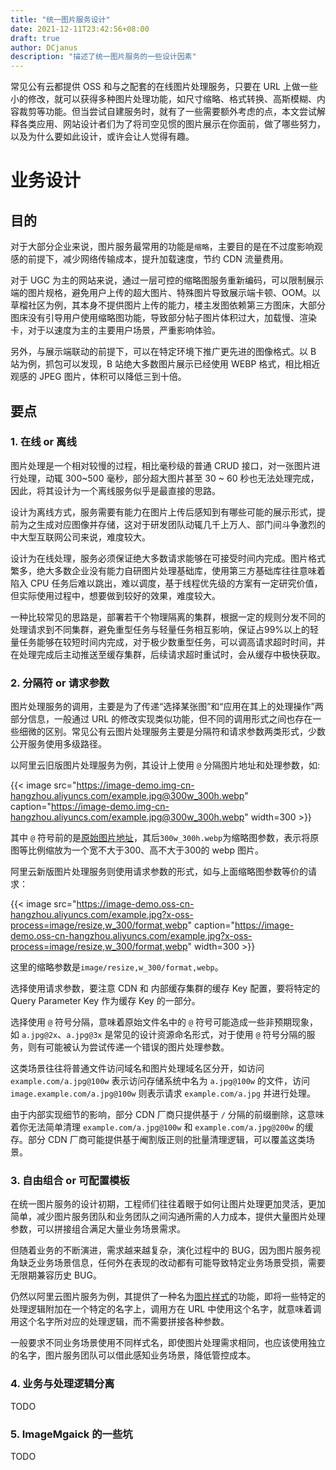 ```yaml
---
title: "统一图片服务设计"
date: 2021-12-11T23:42:56+08:00
draft: true
author: DCjanus
description: "描述了统一图片服务的一些设计因素"
---
```


常见公有云都提供 OSS 和与之配套的在线图片处理服务，只要在 URL 上做一些小的修改，就可以获得多种图片处理功能，如尺寸缩略、格式转换、高斯模糊、内容裁剪等功能。但当尝试自建服务时，就有了一些需要额外考虑的点，本文尝试解释各类应用、网站设计者们为了将司空见惯的图片展示在你面前，做了哪些努力，以及为什么要如此设计，或许会让人觉得有趣。

<!--more-->

# 业务设计

## 目的

对于大部分企业来说，图片服务最常用的功能是`缩略`，主要目的是在不过度影响观感的前提下，减少网络传输成本，提升加载速度，节约 CDN 流量费用。

对于 UGC 为主的网站来说，通过一层可控的缩略图服务重新编码，可以限制展示端的图片规格，避免用户上传的超大图片、特殊图片导致展示端卡顿、OOM。以草榴社区为例，其本身不提供图片上传的能力，楼主发图依赖第三方图床，大部分图床没有引导用户使用缩略图功能，导致部分帖子图片体积过大，加载慢、渲染卡，对于以速度为主的主要用户场景，严重影响体验。

另外，与展示端联动的前提下，可以在特定环境下推广更先进的图像格式。以 B 站为例，抓包可以发现，B 站绝大多数图片展示已经使用 WEBP 格式，相比相近观感的 JPEG 图片，体积可以降低三到十倍。

## 要点

### 1. 在线 or 离线

图片处理是一个相对较慢的过程，相比毫秒级的普通 CRUD 接口，对一张图片进行处理，动辄 300~500 毫秒，部分超大图片甚至 30 ~ 60 秒也无法处理完成，因此，将其设计为一个离线服务似乎是最直接的思路。

设计为离线方式，服务需要有能力在图片上传后感知到有哪些可能的展示形式，提前为之生成对应图像并存储，这对于研发团队动辄几千上万人、部门间斗争激烈的中大型互联网公司来说，难度较大。

设计为在线处理，服务必须保证绝大多数请求能够在可接受时间内完成。图片格式繁多，绝大多数企业没有能力自研图片处理基础库，使用第三方基础库往往意味着陷入 CPU 任务后难以跳出，难以调度，基于线程优先级的方案有一定研究价值，但实际使用过程中，想要做到较好的效果，难度较大。

一种比较常见的思路是，部署若干个物理隔离的集群，根据一定的规则分发不同的处理请求到不同集群，避免重型任务与轻量任务相互影响，保证占99%以上的轻量任务能够在较短时间内完成，对于极少数重型任务，可以调高请求超时时间，并在处理完成后主动推送至缓存集群，后续请求超时重试时，会从缓存中极快获取。

### 2. 分隔符 or 请求参数

图片处理服务的调用，主要是为了传递“选择某张图”和“应用在其上的处理操作”两部分信息，一般通过 URL 的修改实现类似功能，但不同的调用形式之间也存在一些细微的区别。常见公有云图片处理服务主要是分隔符和请求参数两类形式，少数公开服务使用多级路径。

以阿里云旧版图片处理服务为例，其设计上使用 `@` 分隔图片地址和处理参数，如:

{{< image src="https://image-demo.img-cn-hangzhou.aliyuncs.com/example.jpg@300w_300h.webp" caption="https://image-demo.img-cn-hangzhou.aliyuncs.com/example.jpg@300w_300h.webp" width=300 >}}

其中 `@` 符号前的是[原始图片地址](https://image-demo.img-cn-hangzhou.aliyuncs.com/example.jpg)，其后`300w_300h.webp`为缩略图参数，表示将原图等比例缩放为一个宽不大于300、高不大于300的 webp 图片。

阿里云新版图片处理服务则使用请求参数的形式，如与上面缩略图参数等价的请求：

{{< image src="https://image-demo.oss-cn-hangzhou.aliyuncs.com/example.jpg?x-oss-process=image/resize,w_300/format,webp" caption="https://image-demo.oss-cn-hangzhou.aliyuncs.com/example.jpg?x-oss-process=image/resize,w_300/format,webp" width=300 >}}

这里的缩略参数是`image/resize,w_300/format,webp`。

选择使用请求参数，要注意 CDN 和 内部缓存集群的缓存 Key 配置，要将特定的 Query Parameter Key 作为缓存 Key 的一部分。

选择使用 `@` 符号分隔，意味着原始文件名中的 `@` 符号可能造成一些非预期现象，如 `a.jpg@2x`、`a.jpg@3x` 是常见的设计资源命名形式，对于使用 `@` 符号分隔的服务，则有可能被认为尝试传递一个错误的图片处理参数。

这类场景往往将普通文件访问域名和图片处理域名区分开，如访问 `example.com/a.jpg@100w` 表示访问存储系统中名为 `a.jpg@100w` 的文件，访问`image.example.com/a.jpg@100w` 则表示请求 `example.com/a.jpg` 并进行处理。

由于内部实现细节的影响，部分 CDN 厂商只提供基于 `/` 分隔的前缀删除，这意味着你无法简单清理 `example.com/a.jpg@100w` 和 `example.com/a.jpg@200w` 的缓存。部分 CDN 厂商可能提供基于阉割版正则的批量清理逻辑，可以覆盖这类场景。

### 3. 自由组合 or 可配置模板

在统一图片服务的设计初期，工程师们往往着眼于如何让图片处理更加灵活，更加简单，减少图片服务团队和业务团队之间沟通所需的人力成本，提供大量图片处理参数，可以拼接组合满足大量业务场景需求。

但随着业务的不断演进，需求越来越复杂，演化过程中的 BUG，因为图片服务视角缺乏业务场景信息，任何外在表现的改动都有可能导致特定业务场景受损，需要无限期兼容历史 BUG。

仍然以阿里云图片服务为例，其提供了一种名为[图片样式](https://help.aliyun.com/document_detail/48884.html)的功能，即将一些特定的处理逻辑附加在一个特定的名字上，调用方在 URL 中使用这个名字，就意味着调用这个名字所对应的处理逻辑，而不需要拼接各种参数。

一般要求不同业务场景使用不同样式名，即使图片处理需求相同，也应该使用独立的名字，图片服务团队可以借此感知业务场景，降低管控成本。

### 4. 业务与处理逻辑分离

TODO


### 5. ImageMgaick 的一些坑

TODO